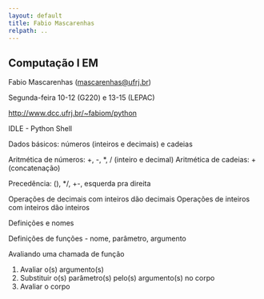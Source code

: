 ```yaml
---
layout: default
title: Fabio Mascarenhas
relpath: ..
---
```


Computação I EM
---------------

Fabio Mascarenhas (mascarenhas@ufrj.br)

Segunda-feira 10-12 (G220) e 13-15 (LEPAC)

http://www.dcc.ufrj.br/~fabiom/python

IDLE - Python Shell

Dados básicos: números (inteiros e decimais) e cadeias

Aritmética de números: +, -, \*, / (inteiro e decimal)
Aritmética de cadeias: + (concatenação)

Precedência: (), \*/, +-, esquerda pra direita

Operações de decimais com inteiros dão decimais
Operações de inteiros com inteiros dão inteiros

Definições e nomes

Definições de funções - nome, parâmetro, argumento

Avaliando uma chamada de função
  1. Avaliar o(s) argumento(s)
  2. Substituir o(s) parâmetro(s) pelo(s) argumento(s)
     no corpo
  3. Avaliar o corpo



